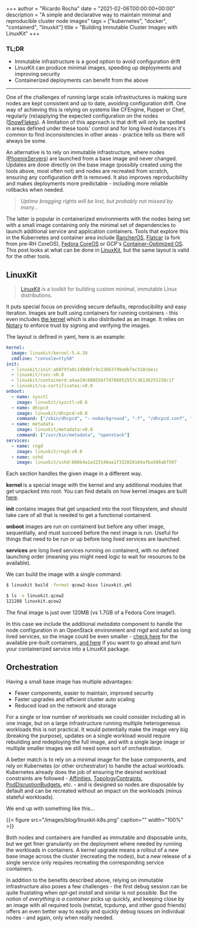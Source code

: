 +++
author = "Ricardo Rocha"
date = "2021-02-06T00:00:00+00:00"
description = "A simple and declarative way to maintain minimal and reproducible cluster node images"
tags = ["kubernetes", "docker", "containerd", "linuxkit"]
title = "Building Immutable Cluster Images with LinuxKit"
+++

### TL;DR

* Immutable infrastructure is a good option to avoid configuration drift
* LinuxKit can produce minimal images, speeding up deployments and improving security
* Containerized deployments can benefit from the above

---

One of the challenges of running large scale infrastructures is making sure
nodes are kept consistent and up to date, avoiding configuration drift. One
way of achieving this is relying on systems like CFEngine, Puppet or Chef, regularly
(re)applying the expected configuration on the nodes ([SnowFlakes](https://martinfowler.com/bliki/SnowflakeServer.html)).
A limitation of this approach is that drift will only be spotted in areas defined under these tools' control and
for long lived instances it's common to find inconsistencies in other areas -
practice tells us there will always be some.

An alternative is to rely on immutable infrastructure, where nodes
([PhoenixServers](https://martinfowler.com/bliki/PhoenixServer.html)) are launched
from a base image and never changed. Updates are done directly on the base
image (possibly created using the tools above, most often not) and nodes are recreated from
scratch, ensuring any configuration drift is removed. It also improves
reproducibility and makes deployments more predictable - including more reliable rollbacks
when needed.

> *Uptime bragging rights will be lost, but probably not missed by many...*

The latter is popular in containerized environments with the nodes
being set with a small image containing only the minimal set of dependencies to
launch additional service and application containers. Tools that explore this in the Kubernetes and container area include [RancherOS](https://rancher.com/docs/os/v1.x/en/),
[Flatcar](https://www.flatcar-linux.org/) (a fork from pre-RH CoreOS), [Fedora
CoreOS](https://getfedora.org/en/coreos?stream=stable) or GCP's [Container-Optimized OS](https://cloud.google.com/container-optimized-os/docs). This post looks at what can be done in [LinuxKit](https://github.com/linuxkit/linuxkit), but the same layout
is valid for the other tools.

## LinuxKit

> [LinuxKit](https://github.com/linuxkit/linuxkit) is a toolkit for building custom minimal, immutable Linux distributions.

It puts special focus on providing secure defaults, reproducibility and easy
iteration. Images are built using containers for running containers - this even
includes [the kernel](https://github.com/linuxkit/linuxkit/blob/master/docs/kernels.md) 
which is also distributed as an image. It relies on [Notary](https://github.com/linuxkit/linuxkit/blob/master/docs/signing.md)
to enforce trust by signing and verifying the images.

The layout is defined in yaml, here is an example:
```yaml
kernel:
  image: linuxkit/kernel:5.4.39
  cmdline: "console=ttyS0"
init:
  - linuxkit/init:a68f9fa0c1d9dbfc9c23663749a0b7ac510cbe1c
  - linuxkit/runc:v0.8
  - linuxkit/containerd:a4aa19c608556f7d786852557c36136255220c1f
  - linuxkit/ca-certificates:v0.8
onboot:
  - name: sysctl
    image: linuxkit/sysctl:v0.8
  - name: dhcpcd
    image: linuxkit/dhcpcd:v0.8
    command: ["/sbin/dhcpcd", "--nobackground", "-f", "/dhcpcd.conf", "-1"]
  - name: metadata
    image: linuxkit/metadata:v0.8
    command: ["/usr/bin/metadata", "openstack"]
services:
  - name: rngd
    image: linuxkit/rngd:v0.8
  - name: sshd
    image: linuxkit/sshd:666b4a1a323140aa1f332826164afba506abf597
```

Each section handles the given image in a different way.

**kernel** is a special image with the kernel and any additional modules
  that get unpacked into root. You can find details on how kernel images are built
  [here](https://github.com/linuxkit/linuxkit/blob/master/docs/kernels.md).

**init** contains images that get unpacked into the root filesystem,
  and should take care of all that is needed to get a functional containerd. 

**onboot** images are run on containerd but before any other image, sequentially, and must
  succeed before the next image is run. Useful for things that need to be run
  or up before long lived services are launched.

**services** are long lived services running on containerd, with no
  defined launching order (meaning you might need logic to wait for resources to be
  available).

We can build the image with a single command:
```bash
$ linuxkit build -format qcow2-bios linuxkit.yml

$ ls -s linuxkit.qcow2 
121288 linuxkit.qcow2
```

The final image is just over 120MB (vs 1.7GB of a Fedora Core image!).

In this case we include the additional *metadata*
component to handle the node configuration in an OpenStack environment and
*rngd* and *sshd* as long lived services, so the image could be even smaller -
[check here](https://github.com/linuxkit/linuxkit/tree/master/pkg) for the
available pre-built containers, [and
here](https://github.com/linuxkit/linuxkit/blob/master/docs/packages.md) if you
want to go ahead and turn your containerized service into a LinuxKit package.

## Orchestration

Having a small base image has multiple advantages:
* Fewer components, easier to maintain, improved security
* Faster upgrades and efficient cluster auto scaling
* Reduced load on the network and storage

For a single or low number of workloads we could consider including all in
one image, but on a large infrastructure running multiple heterogeneous workloads this is not 
practical. It would potentially make the image very big (breaking the purpose),
updates on a single workload would require rebuilding and redeploying the full image,
and with a single large image or multiple smaller images we still need some sort of orchestration.

A better match is to rely on a minimal image
for the base components, and rely on Kubernetes (or other orchestrator) to
handle the actual workloads. Kubernetes already does the job of ensuring the
desired workload constraints are followed - [Affinities](https://kubernetes.io/docs/concepts/scheduling-eviction/assign-pod-node/#affinity-and-anti-affinity),
[TopologyContraints](https://kubernetes.io/docs/concepts/workloads/pods/pod-topology-spread-constraints/), [PodDisruptionBudgets](https://kubernetes.io/docs/concepts/workloads/pods/disruptions/#pod-disruption-budgets), etc. -
and is designed so nodes are disposable by default and can be recreated without an
impact on the workloads (minus stateful workloads).

We end up with something like this...

{{< figure src="/images/blog/linuxkit-k8s.png"
    caption="" width="100%" >}}

Both nodes and containers are handled as immutable and disposable units, but
we get finer granularity on the deployment where needed by running the
workloads in containers. A kernel upgrade means a rollout of a new base image
across the cluster (recreating the nodes), but a new release of a single
service only requires recreating the corresponding service containers.
 
In addition to the benefits described above, relying on immutable
infrastructure also poses a few challenges - the first debug session can be
quite frustating when *apt-get install* and similar is not possible. But the
notion of *everything is a container* picks up quickly, and keeping close by an image
with all required tools (netstat, tcpdump, and other good friends) offers an
even better way to easily and quickly debug issues on individual nodes - and
again, only when really needed.
